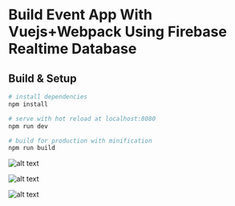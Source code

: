 # Build Event App With Vuejs+Webpack Using Firebase Realtime Database
## Build & Setup

``` bash
# install dependencies
npm install

# serve with hot reload at localhost:8080
npm run dev

# build for production with minification
npm run build
```
![alt text](http://i.imgur.com/kK5keEP.png)

![alt text](http://i.imgur.com/KlrRbsg.png)

![alt text](http://i.imgur.com/ftVSACD.png)
